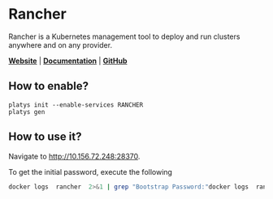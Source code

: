 # Rancher

Rancher is a Kubernetes management tool to deploy and run clusters anywhere and on any provider.

**[Website](https://www.rancher.com/)** | **[Documentation](https://ranchermanager.docs.rancher.com)** | **[GitHub](https://github.com/rancher/rancher)**

## How to enable?

```
platys init --enable-services RANCHER
platys gen
```

## How to use it?

Navigate to <http://10.156.72.248:28370>.

To get the initial password, execute the following

```bash
docker logs  rancher  2>&1 | grep "Bootstrap Password:"docker logs  rancher  2>&1 | grep "Bootstrap Password:"
```
